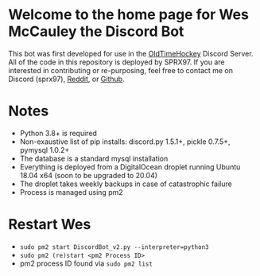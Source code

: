 # Welcome to the home page for Wes McCauley the Discord Bot
This bot was first developed for use in the [OldTimeHockey](http://www.roldtimehockey.com) Discord Server. All of the code in this repository is deployed by SPRX97. If you are interested in contributing or re-purposing, feel free to contact me on Discord (sprx97), [Reddit](http://www.reddit.com/u/sprx97), or [Github](http://www.github.com/Spartan97).

# Notes
- Python 3.8+ is required
- Non-exaustive list of pip installs: discord.py 1.5.1+, pickle 0.7.5+, pymysql 1.0.2+
- The database is a standard mysql installation
- Everything is deployed from a DigitalOcean droplet running Ubuntu 18.04 x64 (soon to be upgraded to 20.04)
- The droplet takes weekly backups in case of catastrophic failure
- Process is managed using pm2

# Restart Wes
- `sudo pm2 start DiscordBot_v2.py --interpreter=python3`
- `sudo pm2 (re)start <pm2 Process ID>`
- pm2 process ID found via `sudo pm2 list`
